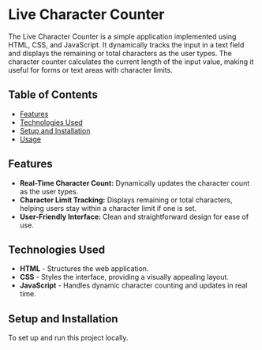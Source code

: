 # Live Character Counter

The Live Character Counter is a simple application implemented using HTML, CSS, and JavaScript. It dynamically tracks the input in a text field and displays the remaining or total characters as the user types. The character counter calculates the current length of the input value, making it useful for forms or text areas with character limits.

## Table of Contents

- [Features](#features)
- [Technologies Used](#technologies-used)
- [Setup and Installation](#setup-and-installation)
- [Usage](#usage)

## Features

- **Real-Time Character Count:** Dynamically updates the character count as the user types.
- **Character Limit Tracking:** Displays remaining or total characters, helping users stay within a character limit if one is set.
- **User-Friendly Interface:** Clean and straightforward design for ease of use.

## Technologies Used

- **HTML** - Structures the web application.
- **CSS** - Styles the interface, providing a visually appealing layout.
- **JavaScript** - Handles dynamic character counting and updates in real time.

## Setup and Installation

To set up and run this project locally.
